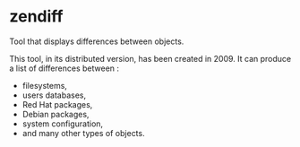 # zendiff
Tool that displays differences between objects.

This tool, in its distributed version, has been created in 2009.
It can produce a list of differences between :
- filesystems,
- users databases,
- Red Hat packages,
- Debian packages,
- system configuration,
- and many other types of objects.

